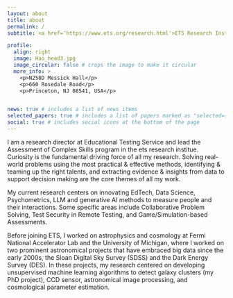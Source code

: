 ```yaml
---
layout: about
title: about
permalink: /
subtitle: <a href='https://www.ets.org/research.html'>ETS Research Institute </a> Driving innovations in measurement science to advance quality, equity and fairness.

profile:
  align: right
  image: Hao_head3.jpg
  image_circular: false # crops the image to make it circular
  more_info: >
    <p>N258D Messick Hall</p>
    <p>660 Rosedale Road</p>
    <p>Princeton, NJ 08541, USA</p>


news: true # includes a list of news items
selected_papers: true # includes a list of papers marked as "selected={true}"
social: true # includes social icons at the bottom of the page
---
```


I am a research director at Educational Testing Service and lead the Assessment of Complex Skills program in the ets research institue. Curiosity is the fundamental driving force of all my research. Solving real-world problems using the most practical & effective methods, identifying & teaming up the right talents, and extracting evidence & insights from data to support decision making are the core themes of all my work. 

My current research centers on innovating EdTech, Data Science, Psychometrics, LLM and generative AI methods to measure people and their interactions. Some specific areas include Collaborative Problem Solving, Test Security in Remote Testing, and Game/Simulation-based Assessments. 

Before joining ETS, I worked on astrophysics and cosmology at Fermi National Accelerator Lab and the University of Michigan, where I worked on two prominent astronomical projects that have embraced big data since the early 2000s, the Sloan Digital Sky Survey (SDSS) and the Dark Energy Survey (DES). In these projects, my research centered on developing unsupervised machine learning algorithms to detect galaxy clusters (my PhD project), CCD sensor, astronomical image processing, and cosmological parameter estimation. 
